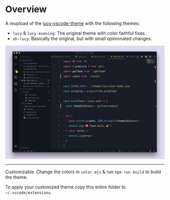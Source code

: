 # Overview

A reupload of the [lucy-vscode-theme](https://github.com/jul-sh/lucy-vscode-theme) with the following themes:

- `lucy` & `lucy-evening`: The original theme with color faithful fixes.
- `oh-lucy`: Basically the original, but with small opinionated changes.


![theme screenshot one](screenshot.jpg)

---

Customizable. Change the colors in `color.mjs` & run `npm run build` to build
the theme.

To apply your customized theme copy this entire folder to
`~/.vscode/extensions`.

<!-- # Publish Commands
# VSC: https://hashnode.com/post/create-and-publish-a-vs-code-theme-ckz2r72o00n44mjs1d4bkc0fb
npx vsce login Hermitter
npx vsce package
npx vsce publish

# Open VSX
npx ovsx publish -p <token>
-->
